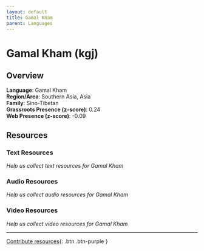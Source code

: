```yaml
---
layout: default
title: Gamal Kham
parent: Languages
---
```


# Gamal Kham (kgj)

## Overview

**Language**: Gamal Kham  
**Region/Area**: Southern Asia, Asia  
**Family**: Sino-Tibetan  
**Grassroots Presence (z-score)**: 0.24  
**Web Presence (z-score)**: -0.09  

## Resources

### Text Resources
*Help us collect text resources for Gamal Kham*

### Audio Resources
*Help us collect audio resources for Gamal Kham*

### Video Resources
*Help us collect video resources for Gamal Kham*

---

[Contribute resources](https://forms.office.com/e/1SfLJx3u1r){: .btn .btn-purple }
